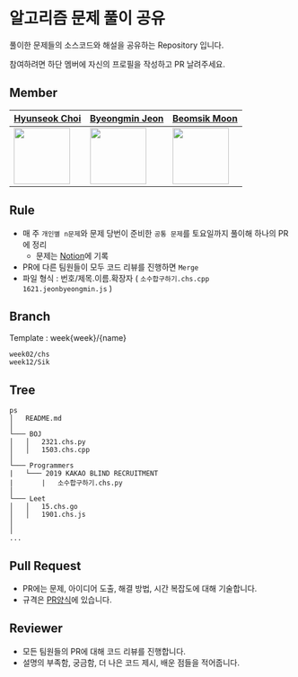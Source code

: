 # 알고리즘 문제 풀이 공유

풀이한 문제들의 소스코드와 해설을 공유하는 Repository 입니다.

참여하려면 하단 멤버에 자신의 프로필을 작성하고 PR 날려주세요.

## Member
| [Hyunseok Choi](https://github.com/201702083) | [Byeongmin Jeon](https://github.com/jeonbyeongmin) | [Beomsik Moon](https://github.com/munbeomsik) |
| ---- | ------- | ----------------- |
| <img src="https://avatars.githubusercontent.com/201702083" width="100" />  | <img src="https://avatars.githubusercontent.com/jeonbyeongmin" width="100" /> |  <img src="https://avatars.githubusercontent.com/munbeomsik" width="100" />| 

## Rule

- 매 주 `개인별 n문제`와 문제 당번이 준비한 `공통 문제`를 토요일까지 풀이해 하나의 PR에 정리
  - 문제는 [Notion](https://www.notion.so/Problems-10cebaca0e3243898b96516f340ddab0)에 기록
- PR에 다른 팀원들이 모두 코드 리뷰를 진행하면 `Merge`
- 파일 형식 : 번호/제목.이름.확장자 ( `소수합구하기.chs.cpp` `1621.jeonbyeongmin.js` )

## Branch
Template  : week{week}/{name}

`week02/chs`
<br>
`week12/Sik`

## Tree

```
ps
│   README.md
│ 
└─── BOJ
│   │   2321.chs.py
│   │   1503.chs.cpp
│
└─── Programmers
|   └─── 2019 KAKAO BLIND RECRUITMENT
|       |   소수합구하기.chs.py
│ 
└─── Leet
│   │   15.chs.go
│   │   1901.chs.js
│
│
...
```

## Pull Request 


- PR에는 문제, 아이디어 도출, 해결 방법, 시간 복잡도에 대해 기술합니다.
- 규격은 [PR양식](https://github.com/cnu-alg/ps/blob/main/.github/PULL_REQUEST_TEMPLATE.md)에 있습니다.

## Reviewer

- 모든 팀원들의 PR에 대해 코드 리뷰를 진행합니다.
- 설명의 부족함, 궁금함, 더 나은 코드 제시, 배운 점들을 적어줍니다.




